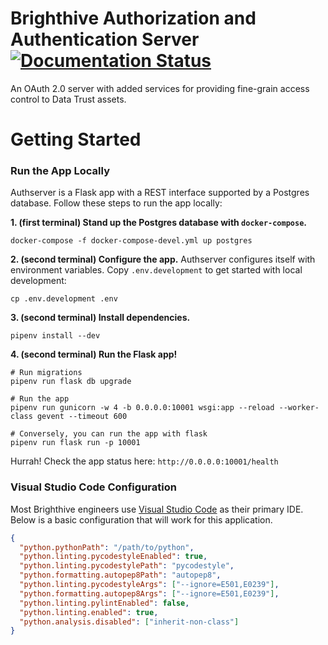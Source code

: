 # Brighthive Authorization and Authentication Server [![Documentation Status](https://readthedocs.org/projects/brighthive-authserver/badge/?version=latest)](https://brighthive-authserver.readthedocs.io/en/latest/?badge=latest)

An OAuth 2.0 server with added services for providing fine-grain access control to Data Trust assets.

# Getting Started

### Run the App Locally

Authserver is a Flask app with a REST interface supported by a Postgres database. Follow these steps to run the app locally:

**1. (first terminal) Stand up the Postgres database with `docker-compose`.**

```
docker-compose -f docker-compose-devel.yml up postgres
```

**2. (second terminal) Configure the app.** Authserver configures itself with environment variables. Copy `.env.development` to get started with local development:

```
cp .env.development .env
```

**3. (second terminal) Install dependencies.**

```
pipenv install --dev
```

**4. (second terminal) Run the Flask app!**

```
# Run migrations
pipenv run flask db upgrade

# Run the app
pipenv run gunicorn -w 4 -b 0.0.0.0:10001 wsgi:app --reload --worker-class gevent --timeout 600

# Conversely, you can run the app with flask
pipenv run flask run -p 10001
```

Hurrah! Check the app status here: `http://0.0.0.0:10001/health`

### Visual Studio Code Configuration

Most Brighthive engineers use [Visual Studio Code](https://code.visualstudio.com/) as their primary IDE. Below is a basic configuration that will work for this application.

```json
{
  "python.pythonPath": "/path/to/python",
  "python.linting.pycodestyleEnabled": true,
  "python.linting.pycodestylePath": "pycodestyle",
  "python.formatting.autopep8Path": "autopep8",
  "python.linting.pycodestyleArgs": ["--ignore=E501,E0239"],
  "python.formatting.autopep8Args": ["--ignore=E501,E0239"],
  "python.linting.pylintEnabled": false,
  "python.linting.enabled": true,
  "python.analysis.disabled": ["inherit-non-class"]
}
```
